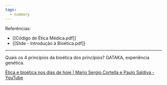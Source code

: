 ```yaml
---
tags:
  - summary
---
```

Referências: 
* [[Código de Ética Médica.pdf]]
* [[Slide - Introdução à Bioética.pdf]]
---
Quais os 4 princípios da bioética dos princípios? 
GATAKA, experiência genética. 

[Ética e bioética nos dias de hoje | Mario Sergio Cortella e Paulo Saldiva - YouTube](https://www.youtube.com/watch?v=Q0h-a6GAW1E)